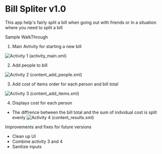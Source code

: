 # Bill Spliter v1.0

This app help's fairly split a bill when going out with friends or in a situation where you need to split a bill

Sample WalkThrough

1. Main Avtivity for starting a new bill

 ![Activity 1 (activity_main.xml)](https://github.com/beny2000/billSpliter/blob/master/activity1.png)
 
2. Add people to bill

 ![Activity 2 (content_add_people.xml)](https://github.com/beny2000/billSpliter/blob/master/activity2.png)
 
3. Add cost of items order for each person and bill total

 ![Activity 3 (content_add_items.xml)](https://github.com/beny2000/billSpliter/blob/master/activity3.png)
 
4. Displays cost for each person
 * The diffrence between the bill total and the sum of indvidual cost is split evenly
 ![Activity 4 (content_results.xml)](https://github.com/beny2000/billSpliter/blob/master/activity4.png)


Improvements and fixes for future versions
 * Clean up UI
 * Combine activity 3 and 4
 * Sanitize inputs
